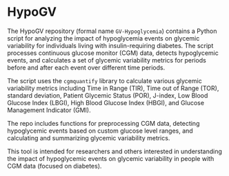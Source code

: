 # HypoGV 

The HypoGV repository (formal name `GV-Hypoglycemia`) contains a Python script for analyzing the impact of hypoglycemia events on glycemic variability for individuals living with insulin-requiring diabetes. The script processes continuous glucose monitor (CGM) data, detects hypoglycemic events, and calculates a set of glycemic variability metrics for periods before and after each event over different time periods.

The script uses the `cgmquantify` library to calculate various glycemic variability metrics including Time in Range (TIR), Time out of Range (TOR), standard deviation, Patient Glycemic Status (POR), J-index, Low Blood Glucose Index (LBGI), High Blood Glucose Index (HBGI), and Glucose Management Indicator (GMI).

The repo includes functions for preprocessing CGM data, detecting hypoglycemic events based on custom glucose level ranges, and calculating and summarizing glycemic variability metrics.

This tool is intended for researchers and others interested in understanding the impact of hypoglycemic events on glycemic variability in people with CGM data (focused on diabetes).
